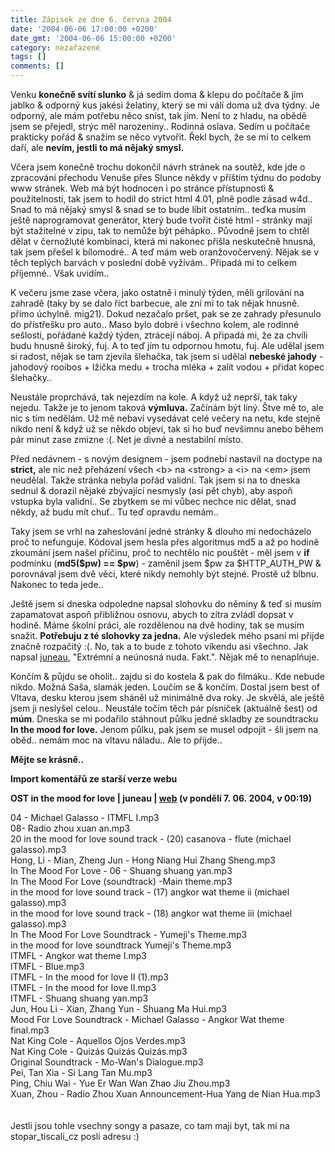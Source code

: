```yaml
---
title: Zápisek ze dne 6. června 2004
date: '2004-06-06 17:00:00 +0200'
date_gmt: '2004-06-06 15:00:00 +0200'
category: nezařazené
tags: []
comments: []
---
```

<p>Venku <strong>konečně svítí slunko</strong> &amp; já sedím doma &amp; klepu do počítače &amp; jím jablko &amp; odporný kus jakési  želatiny, který se mi válí doma už dva týdny. Je odporný, ale mám potřebu něco sníst, tak jím. Není to z hladu,  na obědě jsem se přejedl, strýc měl narozeniny.. Rodinná oslava. Sedím u počítače prakticky pořád &amp; snažím se  něco vytvořit. Řekl bych, že se mi to celkem daří, ale <strong>nevím, jestli to má nějaký smysl.</strong></p>
<p>Včera jsem konečně trochu dokončil návrh stránek na soutěž, kde jde o zpracování přechodu Venuše přes Slunce  někdy v příštím týdnu do podoby www stránek. Web má být hodnocen i po stránce přístupnosti &amp; použitelnosti,  tak jsem to hodil do strict html 4.01, plně podle zásad w4d.. Snad to má nějaký smysl &amp; snad se to bude líbit  ostatním.. teďka musím ještě naprogramovat generátor, který bude tvořit čisté html - stránky mají být stažitelné  v zipu, tak to nemůže být péhápko.. Původně jsem to chtěl dělat v černožluté kombinaci, která mi nakonec přišla  neskutečně hnusná, tak jsem přešel k bílomodré.. A teď mám web oranžovočervený. Nějak se v těch teplých barvách  v poslední době vyžívám.. Připadá mi to celkem příjemné.. Však uvidím..</p>
<p>K večeru jsme zase včera, jako ostatně i minulý týden, měli grilování na zahradě (taky by se dalo říct barbecue,  ale zní mi to tak nějak hnusně. přímo úchylně. mig21). Dokud nezačalo pršet, pak se ze zahrady přesunulo do  přístřešku pro auto.. Maso bylo dobré i všechno kolem, ale rodinné sešlosti, pořádané každý týden, ztrácejí náboj.  A připadá mi, že za chvíli budu hnusně široký, fuj. A to teď jím tu odpornou hmotu, fuj. Ale udělal jsem si radost,  nějak se tam zjevila šlehačka, tak jsem si udělal <strong>nebeské jahody</strong> - jahodový rooibos + lžička medu + trocha mléka +  zalít vodou + přidat kopec šlehačky..</p>
<p>Neustále proprchává, tak nejezdím na kole. A když už neprší, tak taky nejedu. Takže je to jenom taková <strong>výmluva.</strong>  Začínám být líný. Štve mě to, ale nic s tím nedělám. Už mě nebaví vysedávat celé večery na netu, kde stejně nikdo  není &amp; když už se někdo objeví, tak si ho buď nevšimnu anebo během pár minut zase zmizne :(. Net je divné a  nestabilní místo.</p>
<p>Před nedávnem - s novým designem - jsem podnebí nastavil na doctype na <strong>strict,</strong> ale nic než  přeházení všech &lt;b&gt; na &lt;strong&gt; a &lt;i&gt; na &lt;em&gt; jsem neudělal. Takže stránka nebyla pořád  validní. Tak jsem si na to dneska sednul &amp; dorazil nějaké zbývající nesmysly (asi pět chyb), aby aspoň vstupka  byla validní.. Se zbytkem se mi vůbec nechce nic dělat, snad někdy, až budu mít chuť.. Tu teď opravdu nemám..</p>
<p>Taky jsem se vrhl na zaheslování jedné stránky &amp; dlouho mi nedocházelo proč to nefunguje. Kódoval jsem  hesla přes algoritmus md5 a až po hodině zkoumání jsem našel příčinu, proč to nechtělo nic pouštět - měl  jsem v <strong>if</strong> podmínku (<strong>md5($pw) == $pw</strong>) - zaměnil jsem $pw za $HTTP_AUTH_PW &amp; porovnával jsem dvě věci, které  nikdy nemohly být stejné. Prostě už blbnu. Nakonec to teda jede..</p>
<p>Ještě jsem si dneska odpoledne napsal slohovku do něminy &amp; teď si musím zapamatovat aspoň přibližnou osnovu,  abych to zítra zvládl dopsat v hodině. Máme školní práci, ale rozdělenou na dvě hodiny, tak se musím snažit.  <strong>Potřebuju z té slohovky za jedna.</strong> Ale výsledek mého psaní mi přijde značně rozpačitý :(. No, tak a to bude z tohoto  víkendu asi všechno. Jak napsal <a href="https://juneau.wz.cz">juneau</a>, &quot;Extrémní a neúnosná nuda. Fakt.&quot;.  Nějak mě to nenaplńuje.</p>
<p>Končím &amp; půjdu se oholit.. zajdu si do kostela &amp; pak do filmáku.. Kde nebude nikdo. Možná Saša, slamák  jeden. Loučím se &amp; končím. Dostal jsem best of Vltava, desku kterou jsem sháněl už minimálně dva roky. Je skvělá,  ale ještě jsem ji neslyšel celou.. Neustále točím těch pár písniček (aktuálně šest) od <strong>múm</strong>. Dneska se mi  podařilo stáhnout půlku jedné skladby ze soundtracku <strong>In the mood for love.</strong> Jenom půlku, pak jsem se musel  odpojit - šli jsem na oběd.. nemám moc na vltavu náladu.. Ale to přijde..</p>
<p><strong>Mějte se krásně..</strong></p>
<div class="import-komentaru">
<p><strong>Import komentářů ze starší verze webu</strong></p>
<div class="comment">
<p style="font-weight:bold"><span class="compredmet">OST in the mood for love</span> | <span class="comname">juneau</span> |  <a href="https://juneau.wz.cz">web</a> (v&nbsp;pondělí&nbsp;7.&nbsp;06.&nbsp;2004,&nbsp;v&nbsp;00:19)</p>
<p>04 - Michael Galasso - ITMFL I.mp3 <br> 08- Radio zhou xuan an.mp3 <br> 20 in the mood for love sound track - (20) casanova - flute (michael galasso).mp3 <br> Hong, Li - Mian, Zheng Jun - Hong Niang Hui Zhang Sheng.mp3 <br> In The Mood For Love - 06 - Shuang shuang yan.mp3 <br> In The Mood For Love (soundtrack) -Main theme.mp3 <br> in the mood for love sound track - (17) angkor wat theme ii (michael galasso).mp3 <br> in the mood for love sound track - (18) angkor wat theme iii (michael galasso).mp3 <br> In The Mood For Love Soundtrack - Yumeji's Theme.mp3 <br> in the mood for love soundtrack Yumeji's Theme.mp3 <br> ITMFL - Angkor wat theme I.mp3 <br> ITMFL - Blue.mp3 <br> ITMFL - In the mood for love II (1).mp3 <br> ITMFL - In the mood for love II.mp3 <br> ITMFL - Shuang shuang yan.mp3 <br> Jun, Hou Li - Xian, Zhang Yun - Shuang Ma Hui.mp3 <br> Mood For Love Soundtrack - Michael Galasso - Angkor Wat theme final.mp3 <br> Nat King Cole - Aquellos Ojos Verdes.mp3 <br> Nat King Cole - Quizás Quizás Quizás.mp3 <br> Original Soundtrack - Mo-Wan's Dialogue.mp3 <br> Pei, Tan Xia - Si Lang Tan Mu.mp3 <br> Ping, Chiu Wai - Yue Er Wan Wan Zhao Jiu Zhou.mp3 <br> Xuan, Zhou - Radio Zhou Xuan Announcement-Hua Yang de Nian Hua.mp3 <br>  <br>  <br> Jestli jsou tohle vsechny songy a pasaze, co tam maji byt, tak mi na stopar_tiscali_cz posli adresu :) </p>
</div>
</div>
